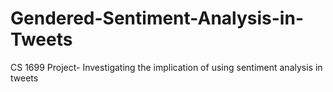 # Gendered-Sentiment-Analysis-in-Tweets
CS 1699 Project- Investigating the implication of using sentiment analysis in tweets
